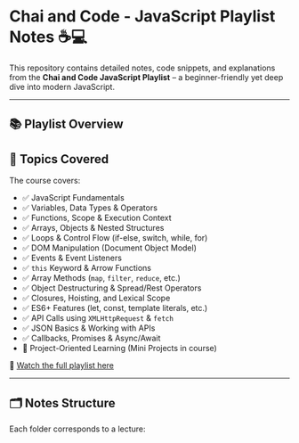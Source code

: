 # Chai and Code - JavaScript Playlist Notes ☕💻

This repository contains detailed notes, code snippets, and explanations from the **Chai and Code JavaScript Playlist** – a beginner-friendly yet deep dive into modern JavaScript.

---

## 📚 Playlist Overview

## 📌 Topics Covered

The course covers:

- ✅ JavaScript Fundamentals
- ✅ Variables, Data Types & Operators
- ✅ Functions, Scope & Execution Context
- ✅ Arrays, Objects & Nested Structures
- ✅ Loops & Control Flow (if-else, switch, while, for)
- ✅ DOM Manipulation (Document Object Model)
- ✅ Events & Event Listeners
- ✅ `this` Keyword & Arrow Functions
- ✅ Array Methods (`map`, `filter`, `reduce`, etc.)
- ✅ Object Destructuring & Spread/Rest Operators
- ✅ Closures, Hoisting, and Lexical Scope
- ✅ ES6+ Features (let, const, template literals, etc.)
- ✅ API Calls using `XMLHttpRequest` & `fetch`
- ✅ JSON Basics & Working with APIs
- ✅ Callbacks, Promises & Async/Await
- 🔄 Project-Oriented Learning (Mini Projects in course)


🔗 [Watch the full playlist here](https://youtube.com/playlist?list=PLu71SKxNbfoBuX3f4EOACle2y-tRC5Q37&si=7Wqdj9rKsQVswBWj)  

---

## 🗂️ Notes Structure

Each folder corresponds to a lecture:

